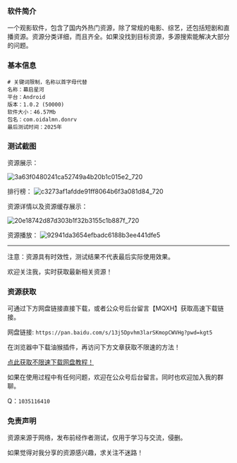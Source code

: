 ### 软件简介

一个观影软件，包含了国内外热门资源，除了常规的电影、综艺，还包括短剧和直播资源。资源分类详细，而且齐全。如果没找到目标资源，多源搜索能解决大部分的问题。

### 基本信息

```
# 关键词限制，名称以首字母代替
名称：幕启星河
平台：Android
版本：1.0.2 (50000)
软件大小：46.57Mb
包名：com.oidalmn.donrv
最后测试时间：2025年
```


### 测试截图

资源展示：

![3a63f0480241ca52749a4b20b1c015e2_720](https://github.com/user-attachments/assets/b7d9c007-12a7-459b-8989-7b4e3d6fc741)


排行榜：
![c3273af1afdde91ff8064b6f3a081d84_720](https://github.com/user-attachments/assets/c96e25d7-1706-4b84-806a-b67489ce6057)

资源详情以及资源缓存展示：

![20e18742d87d303b1f32b3155c1b887f_720](https://github.com/user-attachments/assets/69f01874-d6fe-442a-976b-9e00e8b8e0c3)

资源播放：
![92941da3654efbadc6188b3ee441dfe5](https://github.com/user-attachments/assets/68a06e34-77e9-4e24-91c7-e36b3eb218ea)

---

注意：资源具有时效性，测试结果不代表最后实际使用效果。

欢迎关注我，实时获取最新相关资源！



### 资源获取

可通过下方网盘链接直接下载，或者公众号后台留言【MQXH】获取高速下载链接。

网盘链接: `https://pan.baidu.com/s/13j5Dpvhm3larSKmopCWVHg?pwd=kgt5` 

在浏览器中下载油猴插件，再访问下方文章获取不限速的方法！

[点此获取不限速下载网盘教程！](https://mp.weixin.qq.com/s/fBdYuFK-yP8GKmqVF5Cojg)

如果在使用过程中有任何问题，欢迎在公众号后台留言。同时也欢迎加入我的群聊。

Q：`1035116410`

### 免责声明

资源来源于网络，发布前经作者测试，仅用于学习与交流，侵删。

如果觉得对我分享的资源感兴趣，求关注不迷路！
